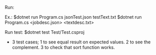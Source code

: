 Run:

Ex.: 
$dotnet run Program.cs jsonTest.json testText.txt
$dotnet run Program.cs <jobdesc.json> <textdesc.txt>

Run test:
$dotnet test Test/Test.csproj
- 3 test cases; 
	1 to see equal result on expected values. 
	2 to see the complement. 
	3 to check that sort function works.



